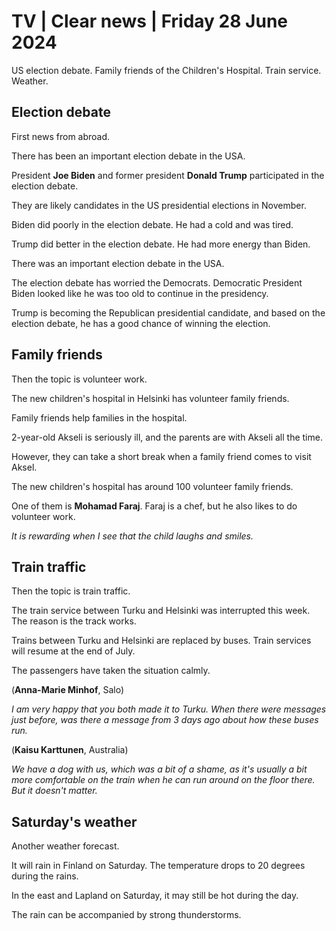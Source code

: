 # TV \| Clear news \| Friday 28 June 2024

US election debate. Family friends of the Children's Hospital. Train service. Weather.

## Election debate

First news from abroad.

There has been an important election debate in the USA.

President **Joe Biden** and former president **Donald Trump** participated in the election debate.

They are likely candidates in the US presidential elections in November.

Biden did poorly in the election debate. He had a cold and was tired.

Trump did better in the election debate. He had more energy than Biden.

There was an important election debate in the USA.

The election debate has worried the Democrats. Democratic President Biden looked like he was too old to continue in the presidency.

Trump is becoming the Republican presidential candidate, and based on the election debate, he has a good chance of winning the election.

## Family friends

Then the topic is volunteer work.

The new children's hospital in Helsinki has volunteer family friends.

Family friends help families in the hospital.

2-year-old Akseli is seriously ill, and the parents are with Akseli all the time.

However, they can take a short break when a family friend comes to visit Aksel.

The new children's hospital has around 100 volunteer family friends.

One of them is **Mohamad Faraj**. Faraj is a chef, but he also likes to do volunteer work.

*It is rewarding when I see that the child laughs and smiles.*

## Train traffic

Then the topic is train traffic.

The train service between Turku and Helsinki was interrupted this week. The reason is the track works.

Trains between Turku and Helsinki are replaced by buses. Train services will resume at the end of July.

The passengers have taken the situation calmly.

(**Anna-Marie Minhof**, Salo)

*I am very happy that you both made it to Turku. When there were messages just before, was there a message from 3 days ago about how these buses run.*

(**Kaisu Karttunen**, Australia)

*We have a dog with us, which was a bit of a shame, as it's usually a bit more comfortable on the train when he can run around on the floor there. But it doesn't matter.*

## Saturday's weather

Another weather forecast.

It will rain in Finland on Saturday. The temperature drops to 20 degrees during the rains.

In the east and Lapland on Saturday, it may still be hot during the day.

The rain can be accompanied by strong thunderstorms.
